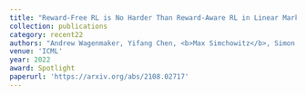 ```yaml
---
title: "Reward-Free RL is No Harder Than Reward-Aware RL in Linear Markov Decision Processes"
collection: publications
category: recent22
authors: "Andrew Wagenmaker, Yifang Chen, <b>Max Simchowitz</b>, Simon S. Du, Kevin Jamieson"
venue: 'ICML'
year: 2022
award: Spotlight
paperurl: 'https://arxiv.org/abs/2108.02717'
---
```

